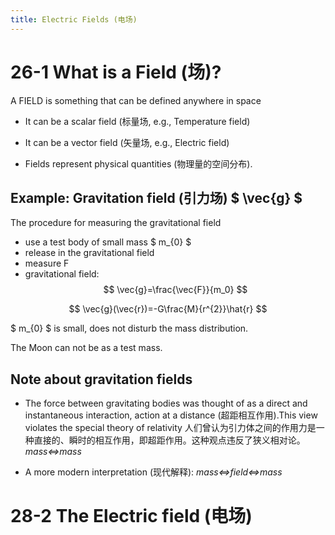 ```yaml
---
title: Electric Fields (电场)
---
```


# 26-1  What is a Field (场)?


A FIELD is something that can be defined anywhere in space

- It can be a scalar field (标量场, e.g., Temperature field)
- It can be a vector field (矢量场, e.g., Electric field)

- Fields represent physical quantities (物理量的空间分布).

## Example: Gravitation field (引力场) $ \vec{g} $

The procedure for measuring the gravitational field

- use a test body of small mass $ m_{0} $
- release in the gravitational field
- measure F
- gravitational field:
$$ 
\vec{g}=\frac{\vec{F}}{m_0} 
$$

$$ 
\vec{g}(\vec{r})=-G\frac{M}{r^{2}}\hat{r} 
$$

$ m_{0} $ is small, does not disturb the mass distribution.

The Moon can not be as a test mass.

## Note about gravitation fields

- The force between gravitating bodies was thought of as a direct and instantaneous interaction, action at a distance (超距相互作用).This view violates the special theory of relativity 人们曾认为引力体之间的作用力是一种直接的、瞬时的相互作用，即超距作用。这种观点违反了狭义相对论。 *mass<=>mass*

- A more modern interpretation (现代解释): *mass<=>field<=>mass*

# 28-2 The Electric field (电场)
  
